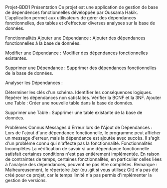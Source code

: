 Projet-BDD1
Présentation
Ce projet est une application de gestion de base de dependences fonctionnelles développée par Oussama Hakik. L'application permet aux utilisateurs de gérer des dépendances fonctionnelles, des tables et d'effectuer diverses analyses sur la base de données.

Fonctionnalités
Ajouter une Dépendance : Ajouter des dépendances fonctionnelles à la base de données.

Modifier une Dépendance : Modifier des dépendances fonctionnelles existantes.

Supprimer une Dépendance : Supprimer des dépendances fonctionnelles de la base de données.

Analyser les Dépendances :

Déterminer les clés d'un schéma.
Identifier les conséquences logiques.
Repérer les dépendances non satisfaites.
Vérifier la BCNF et la 3NF.
Ajouter une Table : Créer une nouvelle table dans la base de données.

Supprimer une Table : Supprimer une table existante de la base de données.

Problèmes Connus
Messages d'Erreur lors de l'Ajout de Dépendances : Lors de l'ajout d'une dépendance fonctionnelle, le programme peut afficher un message d'erreur, mais la dépendance est ajoutée avec succès. Il s'agit d'un problème connu qui n'affecte pas la fonctionnalité.
Fonctionnalités Incomplètes
La vérification de savoir si une dépendance fonctionnelle satisfait certaines conditions n'est pas entièrement implémentée.
En raison de contraintes de temps, certaines fonctionnalités, en particulier celles liées à l'analyse des dépendances, peuvent ne pas être complètes.
Remarque : Malheureusement, le répertoire .bzr (ou .git si vous utilisez Git) n'a pas été créé pour ce projet, car le temps limité n'a pas permis d'implémenter la gestion de versions.
